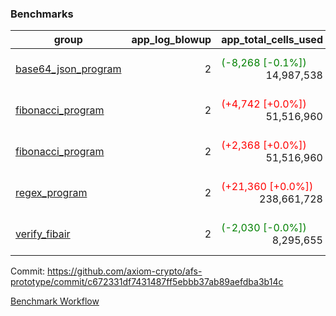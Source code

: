 ### Benchmarks
| group | app_log_blowup | app_total_cells_used | app_total_cycles | app_total_proof_time_ms | leaf_log_blowup | leaf_total_cells_used | leaf_total_cycles | leaf_total_proof_time_ms | instance | alloc |
|---|---|---|---|---|---|---|---|---|---|---|
| [ base64_json_program ](https://github.com/axiom-crypto/afs-prototype/blob/gh-pages/benchmarks-pr/879/individual/base64_json-2-2-64cpu-linux-arm64-mimalloc.md) | <div style='text-align: right'> 2 </div>  | <span style='color: green'>(-8,268 [-0.1%])</span><div style='text-align: right'> 14,987,538 </div>  | <div style='text-align: right'> 217,352 </div>  | <span style='color: green'>(-17.0 [-0.7%])</span><div style='text-align: right'> 2,489.0 </div>  | <div style='text-align: right'> - </div>  | <div style='text-align: right'> - </div>  | <div style='text-align: right'> - </div>  | <div style='text-align: right'> - </div>  | 64cpu-linux-arm64 | mimalloc |
| [ fibonacci_program ](https://github.com/axiom-crypto/afs-prototype/blob/gh-pages/benchmarks-pr/879/individual/fibonacci-2-2-64cpu-linux-arm64-mimalloc.md) | <div style='text-align: right'> 2 </div>  | <span style='color: red'>(+4,742 [+0.0%])</span><div style='text-align: right'> 51,516,960 </div>  | <div style='text-align: right'> 1,500,219 </div>  | <span style='color: green'>(-78.0 [-1.2%])</span><div style='text-align: right'> 6,349.0 </div>  | <div style='text-align: right'> - </div>  | <div style='text-align: right'> - </div>  | <div style='text-align: right'> - </div>  | <div style='text-align: right'> - </div>  | 64cpu-linux-arm64 | mimalloc |
| [ fibonacci_program ](https://github.com/axiom-crypto/afs-prototype/blob/gh-pages/benchmarks-pr/879/individual/fibonacci-2-2-64cpu-linux-x64-jemalloc.md) | <div style='text-align: right'> 2 </div>  | <span style='color: red'>(+2,368 [+0.0%])</span><div style='text-align: right'> 51,516,960 </div>  | <div style='text-align: right'> 1,500,219 </div>  | <span style='color: red'>(+302.0 [+4.5%])</span><div style='text-align: right'> 6,976.0 </div>  | <div style='text-align: right'> - </div>  | <div style='text-align: right'> - </div>  | <div style='text-align: right'> - </div>  | <div style='text-align: right'> - </div>  | 64cpu-linux-x64 | jemalloc |
| [ regex_program ](https://github.com/axiom-crypto/afs-prototype/blob/gh-pages/benchmarks-pr/879/individual/regex-2-2-64cpu-linux-arm64-mimalloc.md) | <div style='text-align: right'> 2 </div>  | <span style='color: red'>(+21,360 [+0.0%])</span><div style='text-align: right'> 238,661,728 </div>  | <span style='color: red'>(+89 [+0.0%])</span><div style='text-align: right'> 4,181,142 </div>  | <span style='color: green'>(-237.0 [-0.9%])</span><div style='text-align: right'> 26,864.0 </div>  | <div style='text-align: right'> - </div>  | <div style='text-align: right'> - </div>  | <div style='text-align: right'> - </div>  | <div style='text-align: right'> - </div>  | 64cpu-linux-arm64 | mimalloc |
| [ verify_fibair ](https://github.com/axiom-crypto/afs-prototype/blob/gh-pages/benchmarks-pr/879/individual/verify_fibair-2-2-64cpu-linux-arm64-mimalloc.md) | <div style='text-align: right'> 2 </div>  | <span style='color: green'>(-2,030 [-0.0%])</span><div style='text-align: right'> 8,295,655 </div>  | <span style='color: green'>(-140 [-0.1%])</span><div style='text-align: right'> 198,545 </div>  | <span style='color: green'>(-27.0 [-1.9%])</span><div style='text-align: right'> 1,423.0 </div>  | <div style='text-align: right'> - </div>  | <div style='text-align: right'> - </div>  | <div style='text-align: right'> - </div>  | <div style='text-align: right'> - </div>  | 64cpu-linux-arm64 | mimalloc |


Commit: https://github.com/axiom-crypto/afs-prototype/commit/c672331df7431487ff5ebbb37ab89aefdba3b14c

[Benchmark Workflow](https://github.com/axiom-crypto/afs-prototype/actions/runs/12066163409)
